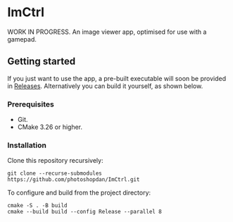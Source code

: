# ImCtrl
WORK IN PROGRESS. An image viewer app, optimised for use with a gamepad.

## Getting started
If you just want to use the app, a pre-built executable will soon be provided in [Releases](https://github.com/photoshopdan/ImCtrl/releases). Alternatively you can build it yourself, as shown below.

### Prerequisites
- Git.
- CMake 3.26 or higher.

### Installation
Clone this repository recursively:
```Shell
git clone --recurse-submodules https://github.com/photoshopdan/ImCtrl.git
```
To configure and build from the project directory:
```Shell
cmake -S . -B build
cmake --build build --config Release --parallel 8
```
